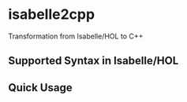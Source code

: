 # isabelle2cpp

Transformation from Isabelle/HOL to C++

## Supported Syntax in Isabelle/HOL

## Quick Usage
